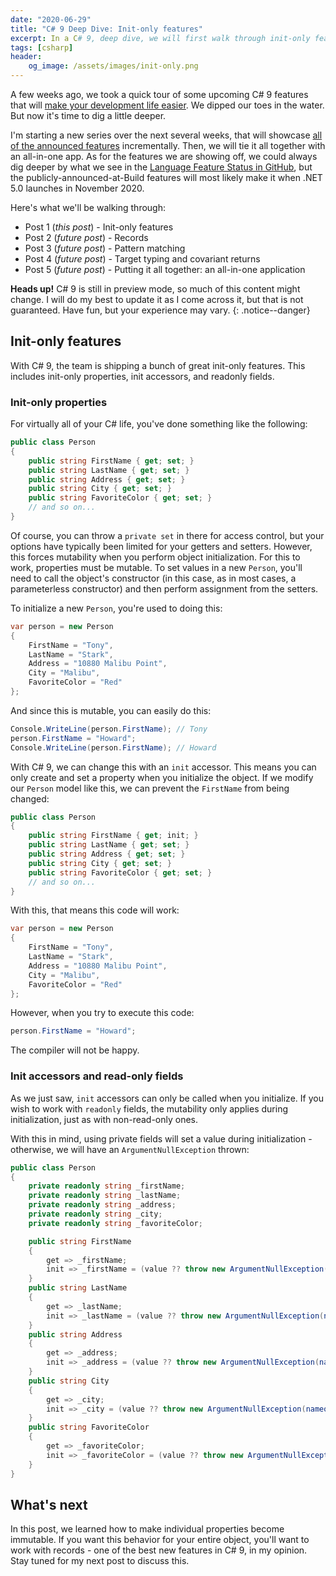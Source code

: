 ```yaml
---
date: "2020-06-29"
title: "C# 9 Deep Dive: Init-only features"
excerpt: In a C# 9, deep dive, we will first walk through init-only features.
tags: [csharp]
header:
    og_image: /assets/images/init-only.png
---
```


A few weeks ago, we took a quick tour of some upcoming C# 9 features that will [make your development life easier](https://daveabrock.com/2020/06/18/reduce-mental-energy-with-c-sharp). We dipped our toes in the water. But now it's time to dig a little deeper.

I'm starting a new series over the next several weeks, that will showcase [all of the announced features](https://devblogs.microsoft.com/dotnet/welcome-to-c-9-0/) incrementally. Then, we will tie it all together with an all-in-one app. As for the features we are showing off, we could always dig deeper by what we see in the [Language Feature Status in GitHub](https://github.com/dotnet/roslyn/blob/master/docs/Language%20Feature%20Status.md), but the publicly-announced-at-Build features will most likely make it when .NET 5.0 launches in November 2020.

Here's what we'll be walking through:

- Post 1 (*this post*) - Init-only features
- Post 2 (*future post*) - Records
- Post 3 (*future post*) - Pattern matching
- Post 4 (*future post*) - Target typing and covariant returns
- Post 5 (*future post*) - Putting it all together: an all-in-one application

**Heads up!** C# 9 is still in preview mode, so much of this content might change. I will do my best to update it as I come across it, but that is not guaranteed. Have fun, but your experience may vary.
{: .notice--danger}

## Init-only features

With C# 9, the team is shipping a bunch of great init-only features. This includes init-only properties, init accessors, and readonly fields.

### Init-only properties

For virtually all of your C# life, you've done something like the following:

```csharp
public class Person
{
    public string FirstName { get; set; }
    public string LastName { get; set; }
    public string Address { get; set; }
    public string City { get; set; }
    public string FavoriteColor { get; set; }
    // and so on...
}
```

Of course, you can throw a `private set` in there for access control, but your options have typically been limited for your getters and setters. However, this forces mutability when you perform object initialization. For this to work, properties must be mutable. To set values in a new `Person`, you'll need to call the object's constructor (in this case, as in most cases, a parameterless constructor) and then perform assignment from the setters.

To initialize a new `Person`, you're used to doing this:

```csharp
var person = new Person
{
    FirstName = "Tony",
    LastName = "Stark",
    Address = "10880 Malibu Point",
    City = "Malibu",
    FavoriteColor = "Red"
};
```

And since this is mutable, you can easily do this:

```csharp
Console.WriteLine(person.FirstName); // Tony
person.FirstName = "Howard";
Console.WriteLine(person.FirstName); // Howard
```

With C# 9, we can change this with an `init` accessor. This means you can only create and set a property when you initialize the object. If we modify our `Person` model like this, we can prevent the `FirstName` from being changed:

```csharp
public class Person
{
    public string FirstName { get; init; }
    public string LastName { get; set; }
    public string Address { get; set; }
    public string City { get; set; }
    public string FavoriteColor { get; set; }
    // and so on...
}
```

With this, that means this code will work:

```csharp
var person = new Person
{
    FirstName = "Tony",
    LastName = "Stark",
    Address = "10880 Malibu Point",
    City = "Malibu",
    FavoriteColor = "Red"
};
```

However, when you try to execute this code:

```csharp
person.FirstName = "Howard";
```

The compiler will not be happy.

### Init accessors and read-only fields

As we just saw, `init` accessors can only be called when you initialize. If you wish to work with `readonly` fields, the mutability only applies during initialization, just as with non-read-only ones.

With this in mind, using private fields will set a value during initialization - otherwise, we will have an `ArgumentNullException` thrown:

```csharp
public class Person
{
    private readonly string _firstName;
    private readonly string _lastName;
    private readonly string _address;
    private readonly string _city;
    private readonly string _favoriteColor;

    public string FirstName
    {
        get => _firstName;
        init => _firstName = (value ?? throw new ArgumentNullException(nameof(FirstName)));
    }
    public string LastName
    {
        get => _lastName;
        init => _lastName = (value ?? throw new ArgumentNullException(nameof(LastName)));
    }
    public string Address
    {
        get => _address;
        init => _address = (value ?? throw new ArgumentNullException(nameof(Address)));
    }
    public string City
    {
        get => _city;
        init => _city = (value ?? throw new ArgumentNullException(nameof(City)));
    }
    public string FavoriteColor
    {
        get => _favoriteColor;
        init => _favoriteColor = (value ?? throw new ArgumentNullException(nameof(FavoriteColor)));
    }
}
```

## What's next

In this post, we learned how to make individual properties become immutable. If you want this behavior for your entire object, you'll want to work with records - one of the best new features in C# 9, in my opinion. Stay tuned for my next post to discuss this.
